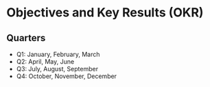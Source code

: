 # Objectives and Key Results (OKR)

## Quarters

- Q1: January, February, March
- Q2: April, May, June
- Q3: July, August, September
- Q4: October, November, December
